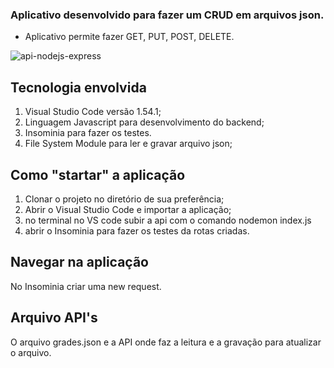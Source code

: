 ### Aplicativo desenvolvido para fazer um CRUD em arquivos json.

- Aplicativo permite fazer GET, PUT, POST, DELETE.


![api-nodejs-express](https://user-images.githubusercontent.com/67280323/113334966-bae54900-92fa-11eb-9b9e-9e8983505f33.png)



## Tecnologia envolvida

1. Visual Studio Code versão 1.54.1;
1. Linguagem Javascript para desenvolvimento do backend;
1. Insominia para fazer os testes.
1. File System Module para ler e gravar arquivo json;


## Como "startar" a aplicação
1. Clonar o projeto no diretório de sua preferência;
1. Abrir o Visual Studio Code e importar a aplicação;
1. no terminal no VS code subir a api com o comando nodemon index.js
1. abrir o Insominia para fazer os testes da rotas criadas.

## Navegar na aplicação

No Insominia criar uma new request.

## Arquivo API's

O arquivo grades.json e a API onde faz a leitura e a gravação para atualizar o arquivo.
